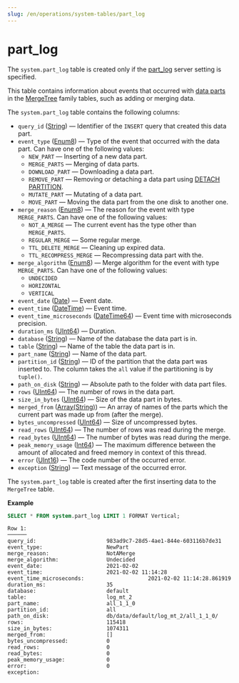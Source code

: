 ```yaml
---
slug: /en/operations/system-tables/part_log
---
```

# part_log

The `system.part_log` table is created only if the [part_log](../../operations/server-configuration-parameters/settings.md#server_configuration_parameters-part-log) server setting is specified.

This table contains information about events that occurred with [data parts](../../engines/table-engines/mergetree-family/custom-partitioning-key.md) in the [MergeTree](../../engines/table-engines/mergetree-family/mergetree.md) family tables, such as adding or merging data.

The `system.part_log` table contains the following columns:

-   `query_id` ([String](../../sql-reference/data-types/string.md)) — Identifier of the `INSERT` query that created this data part.
-   `event_type` ([Enum8](../../sql-reference/data-types/enum.md)) — Type of the event that occurred with the data part. Can have one of the following values:
    -   `NEW_PART` — Inserting of a new data part.
    -   `MERGE_PARTS` — Merging of data parts.
    -   `DOWNLOAD_PART` — Downloading a data part.
    -   `REMOVE_PART` — Removing or detaching a data part using [DETACH PARTITION](../../sql-reference/statements/alter/partition.md#alter_detach-partition).
    -   `MUTATE_PART` — Mutating of a data part.
    -   `MOVE_PART` — Moving the data part from the one disk to another one.
-   `merge_reason` ([Enum8](../../sql-reference/data-types/enum.md)) — The reason for the event with type `MERGE_PARTS`. Can have one of the following values:
    -   `NOT_A_MERGE` — The current event has the type other than `MERGE_PARTS`.
    -   `REGULAR_MERGE` — Some regular merge.
    -   `TTL_DELETE_MERGE` — Cleaning up expired data.
    -   `TTL_RECOMPRESS_MERGE` — Recompressing data part with the.
-   `merge_algorithm` ([Enum8](../../sql-reference/data-types/enum.md)) — Merge algorithm for the event with type `MERGE_PARTS`. Can have one of the following values:
    -   `UNDECIDED`
    -   `HORIZONTAL`
    -   `VERTICAL`
-   `event_date` ([Date](../../sql-reference/data-types/date.md)) — Event date.
-   `event_time` ([DateTime](../../sql-reference/data-types/datetime.md)) — Event time.
-   `event_time_microseconds` ([DateTime64](../../sql-reference/data-types/datetime64.md)) — Event time with microseconds precision.
-   `duration_ms` ([UInt64](../../sql-reference/data-types/int-uint.md)) — Duration.
-   `database` ([String](../../sql-reference/data-types/string.md)) — Name of the database the data part is in.
-   `table` ([String](../../sql-reference/data-types/string.md)) — Name of the table the data part is in.
-   `part_name` ([String](../../sql-reference/data-types/string.md)) — Name of the data part.
-   `partition_id` ([String](../../sql-reference/data-types/string.md)) — ID of the partition that the data part was inserted to. The column takes the `all` value if the partitioning is by `tuple()`.
-   `path_on_disk` ([String](../../sql-reference/data-types/string.md)) — Absolute path to the folder with data part files.
-   `rows` ([UInt64](../../sql-reference/data-types/int-uint.md)) — The number of rows in the data part.
-   `size_in_bytes` ([UInt64](../../sql-reference/data-types/int-uint.md)) — Size of the data part in bytes.
-   `merged_from` ([Array(String)](../../sql-reference/data-types/array.md)) — An array of names of the parts which the current part was made up from (after the merge).
-   `bytes_uncompressed` ([UInt64](../../sql-reference/data-types/int-uint.md)) — Size of uncompressed bytes.
-   `read_rows` ([UInt64](../../sql-reference/data-types/int-uint.md)) — The number of rows was read during the merge.
-   `read_bytes` ([UInt64](../../sql-reference/data-types/int-uint.md)) — The number of bytes was read during the merge.
-   `peak_memory_usage` ([Int64](../../sql-reference/data-types/int-uint.md)) — The maximum difference between the amount of allocated and freed memory in context of this thread.
-   `error` ([UInt16](../../sql-reference/data-types/int-uint.md)) — The code number of the occurred error.
-   `exception` ([String](../../sql-reference/data-types/string.md)) — Text message of the occurred error.

The `system.part_log` table is created after the first inserting data to the `MergeTree` table.

**Example**

``` sql
SELECT * FROM system.part_log LIMIT 1 FORMAT Vertical;
```

``` text
Row 1:
──────
query_id:                      983ad9c7-28d5-4ae1-844e-603116b7de31
event_type:                    NewPart
merge_reason:                  NotAMerge
merge_algorithm:               Undecided
event_date:                    2021-02-02
event_time:                    2021-02-02 11:14:28
event_time_microseconds:                    2021-02-02 11:14:28.861919
duration_ms:                   35
database:                      default
table:                         log_mt_2
part_name:                     all_1_1_0
partition_id:                  all
path_on_disk:                  db/data/default/log_mt_2/all_1_1_0/
rows:                          115418
size_in_bytes:                 1074311
merged_from:                   []
bytes_uncompressed:            0
read_rows:                     0
read_bytes:                    0
peak_memory_usage:             0
error:                         0
exception:
```


